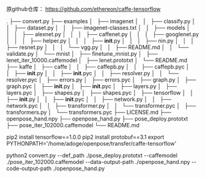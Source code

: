 原github仓库：
https://github.com/ethereon/caffe-tensorflow


.
├── convert.py
├── examples
│   ├── imagenet
│   │   ├── classify.py
│   │   ├── dataset.py
│   │   ├── imagenet-classes.txt
│   │   ├── models
│   │   │   ├── alexnet.py
│   │   │   ├── caffenet.py
│   │   │   ├── googlenet.py
│   │   │   ├── helper.py
│   │   │   ├── __init__.py
│   │   │   ├── nin.py
│   │   │   ├── resnet.py
│   │   │   └── vgg.py
│   │   ├── README.md
│   │   └── validate.py
│   └── mnist
│       ├── finetune_mnist.py
│       ├── lenet_iter_10000.caffemodel
│       ├── lenet.prototxt
│       └── README.md
├── kaffe
│   ├── caffe
│   │   ├── caffepb.py
│   │   ├── caffepb.pyc
│   │   ├── __init__.py
│   │   ├── __init__.pyc
│   │   ├── resolver.py
│   │   └── resolver.pyc
│   ├── errors.py
│   ├── errors.pyc
│   ├── graph.py
│   ├── graph.pyc
│   ├── __init__.py
│   ├── __init__.pyc
│   ├── layers.py
│   ├── layers.pyc
│   ├── shapes.py
│   ├── shapes.pyc
│   ├── tensorflow
│   │   ├── __init__.py
│   │   ├── __init__.pyc
│   │   ├── network.py
│   │   ├── network.pyc
│   │   ├── transformer.py
│   │   └── transformer.pyc
│   ├── transformers.py
│   └── transformers.pyc
├── LICENSE.md
├── openpose_hand.npy
├── openpose_hand.py
├── pose_deploy.prototxt
├── pose_iter_102000.caffemodel
└── README.md




pip2 install tensorflow==1.0.0
pip2 install protobuf==3.1
export PYTHONPATH='/home/adoge/openpose/transfer/caffe-tensorflow'

python2 convert.py --def_path ./pose_deploy.prototxt --caffemodel ./pose_iter_102000.caffemodel --data-output-path ./openpose_hand.npy --code-output-path ./openpose_hand.py
